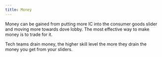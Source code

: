 ```yaml
---
title: Money
---
```

 Money can be gained from putting more IC into the consumer goods slider and moving more towards dove lobby. The most effective way to make money is to trade for it.

Tech teams drain money, the higher skill level the more they drain the money you get from your sliders.